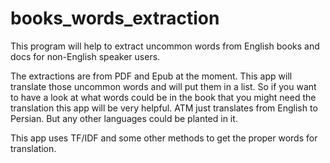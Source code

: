 # books_words_extraction

This program will help to extract uncommon words from English books and docs for non-English speaker users.

The extractions are from PDF and Epub at the moment. This app will translate those uncommon words and will put them in a list. So if you want to have a look at what words could be in the book that you might need the translation this app will be very helpful.
ATM just translates from English to Persian. But any other languages could be planted in it. 

This app uses TF/IDF and some other methods to get the proper words for translation. 
